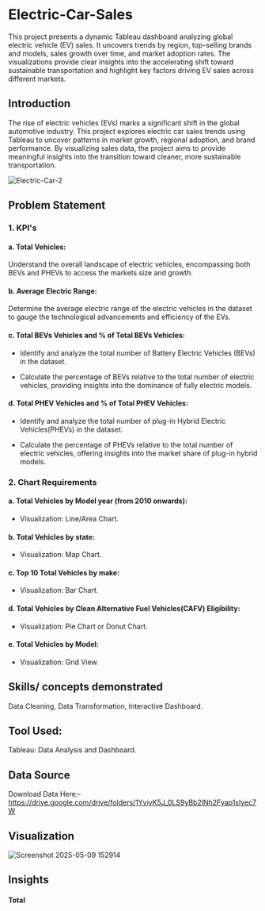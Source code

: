 # Electric-Car-Sales

This project presents a dynamic Tableau dashboard analyzing global electric vehicle (EV) sales. It uncovers trends by region, top-selling brands and models, sales growth over time, and market adoption rates. The visualizations provide clear insights into the accelerating shift toward sustainable transportation and highlight key factors driving EV sales across different markets.

## Introduction

The rise of electric vehicles (EVs) marks a significant shift in the global automotive industry. This project explores electric car sales trends using Tableau to uncover patterns in market growth, regional adoption, and brand performance. By visualizing sales data, the project aims to provide meaningful insights into the transition toward cleaner, more sustainable transportation.

![Electric-Car-2](https://github.com/user-attachments/assets/ef549e00-770b-4c88-acae-1ba4cdb8a57e)

## Problem Statement

### 1. KPI's 

#### a. Total Vehicles:
  Understand the overall landscape of electric vehicles, encompassing both BEVs and PHEVs to access the markets size and growth.

#### b. Average Electric Range:

  Determine the average electric range of the electric vehicles in the dataset to gauge the technological advancements and efficiency of the EVs.

#### c. Total BEVs Vehicles and % of Total BEVs Vehicles:
- Identify and analyze the total number of Battery Electric Vehicles (BEVs) in the dataset.

- Calculate the percentage of BEVs relative to the total number of electric vehicles, providing insights into the dominance of fully electric models.

#### d. Total PHEV Vehicles and % of Total PHEV Vehicles:
- Identify and analyze the total number of plug-in Hybrid Electric Vehicles(PHEVs) in the dataset.

- Calculate the percentage of PHEVs relative to the total number of electric vehicles, offering insights into the market share of plug-in hybrid models.

### 2. Chart Requirements

#### a. Total Vehicles by Model year (from 2010 onwards):
- Visualization: Line/Area Chart.

#### b. Total Vehicles by state:
- Visualization: Map Chart.

#### c. Top 10 Total Vehicles by make:
- Visualization: Bar Chart.

#### d. Total Vehicles by Clean Alternative Fuel Vehicles(CAFV) Eligibility:
- Visualization: Pie Chart or Donut Chart.

#### e. Total Vehicles by Model:
- Visualization: Grid View.

## Skills/ concepts demonstrated

  Data Cleaning, Data Transformation, Interactive Dashboard.

## Tool Used:

  Tableau: Data Analysis and Dashboard.

## Data Source

Download Data Here:- https://drive.google.com/drive/folders/1YviyK5J_0LS9yBb2lNh2Fyap1xlyec7W

## Visualization
![Screenshot 2025-05-09 152914](https://github.com/user-attachments/assets/32f32f7f-2456-45be-b2ed-98026871465a)

## Insights
#### Total



